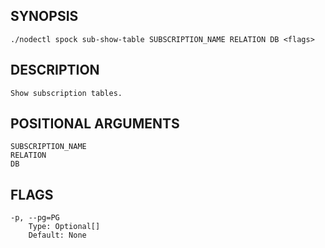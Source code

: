 ## SYNOPSIS
    ./nodectl spock sub-show-table SUBSCRIPTION_NAME RELATION DB <flags>
 
## DESCRIPTION
    Show subscription tables.
 
## POSITIONAL ARGUMENTS
    SUBSCRIPTION_NAME
    RELATION
    DB
 
## FLAGS
    -p, --pg=PG
        Type: Optional[]
        Default: None
